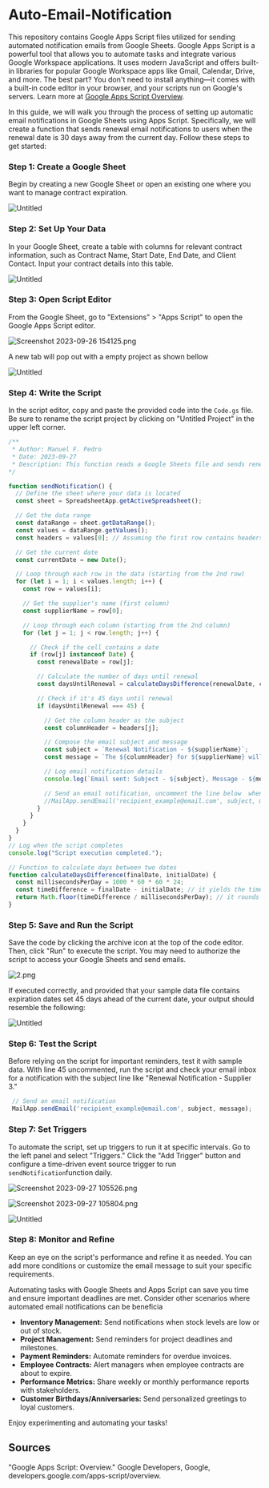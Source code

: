 # Auto-Email-Notification
This repository contains Google Apps Script files utilized for sending automated notification emails from Google Sheets.
Google Apps Script is a powerful tool that allows you to automate tasks and integrate various Google Workspace applications. It uses modern JavaScript and offers built-in libraries for popular Google Workspace apps like Gmail, Calendar, Drive, and more. The best part? You don't need to install anything—it comes with a built-in code editor in your browser, and your scripts run on Google's servers. Learn more at [Google Apps Script Overview](https://developers.google.com/apps-script/overview).

In this guide, we will walk you through the process of setting up automatic email notifications in Google Sheets using Apps Script. Specifically, we will create a function that sends renewal email notifications to users when the renewal date is 30 days away from the current day. Follow these steps to get started:

### Step 1: Create a Google Sheet

Begin by creating a new Google Sheet or open an existing one where you want to manage contract expiration.

![Untitled](https://prod-files-secure.s3.us-west-2.amazonaws.com/89abda67-c01d-42f4-9f5f-55e551c18fac/eca062e4-c4a5-401d-afc4-9d40ceef3386/Untitled.png)

### Step 2: Set Up Your Data

In your Google Sheet, create a table with columns for relevant contract information, such as Contract Name, Start Date, End Date, and Client Contact. Input your contract details into this table.

![Untitled](https://prod-files-secure.s3.us-west-2.amazonaws.com/89abda67-c01d-42f4-9f5f-55e551c18fac/f4e4a346-cf78-4661-99bc-81a34f736305/Untitled.png)

### Step 3: Open Script Editor

From the Google Sheet, go to "Extensions" > "Apps Script" to open the Google Apps Script editor.

![Screenshot 2023-09-26 154125.png](https://prod-files-secure.s3.us-west-2.amazonaws.com/89abda67-c01d-42f4-9f5f-55e551c18fac/43ea5e96-d090-41f6-986a-e19506762e18/Screenshot_2023-09-26_154125.png)

A new tab will pop out with a empty project as shown bellow

![Untitled](https://prod-files-secure.s3.us-west-2.amazonaws.com/89abda67-c01d-42f4-9f5f-55e551c18fac/1709bd5d-8f3d-4601-ba74-cdda10d16d33/Untitled.png)

### Step 4: Write the Script

In the script editor, copy and paste the provided code into the `Code.gs` file. Be sure to rename the script project by clicking on "Untitled Project" in the upper left corner.

```jsx
/**
 * Author: Manuel F. Pedro
 * Date: 2023-09-27
 * Description: This function reads a Google Sheets file and sends renewal notifications from to users when the renewal date is within 45 days.
*/

function sendNotification() {
  // Define the sheet where your data is located
  const sheet = SpreadsheetApp.getActiveSpreadsheet();

  // Get the data range
  const dataRange = sheet.getDataRange();
  const values = dataRange.getValues();
  const headers = values[0]; // Assuming the first row contains headers

  // Get the current date 
  const currentDate = new Date();

  // Loop through each row in the data (starting from the 2nd row)
  for (let i = 1; i < values.length; i++) {
    const row = values[i];

    // Get the supplier's name (first column)
    const supplierName = row[0];

    // Loop through each column (starting from the 2nd column)
    for (let j = 1; j < row.length; j++) {

      // Check if the cell contains a date
      if (row[j] instanceof Date) {
        const renewalDate = row[j];

        // Calculate the number of days until renewal
        const daysUntilRenewal = calculateDaysDifference(renewalDate, currentDate);

        // Check if it's 45 days until renewal
        if (daysUntilRenewal === 45) {

          // Get the column header as the subject
          const columnHeader = headers[j];

          // Compose the email subject and message
          const subject = `Renewal Notification - ${supplierName}`;
          const message = `The ${columnHeader} for ${supplierName} will occur in 45 days from today (${renewalDate.toDateString()}).`;

          // Log email notification details
          console.log(`Email sent: Subject - ${subject}, Message - ${message}`);

          // Send an email notification, uncomment the line below  when ready to send the message, and replace recipient_example@email.com with the email you wantg to send notification to.
          //MailApp.sendEmail('recipient_example@email.com', subject, message);
        }
      }
    }
  }
}
// Log when the script completes
console.log("Script execution completed.");

// Function to calculate days between two dates
function calculateDaysDifference(finalDate, initialDate) {
  const millisecondsPerDay = 1000 * 60 * 60 * 24;
  const timeDifference = finalDate - initialDate; // it yields the time interval between these dates in milliseconds.
  return Math.floor(timeDifference / millisecondsPerDay); // it rounds it down to the nearest whole number since we are interested in the number of days, not the precise milliseconds.
}
```

### Step 5: Save and Run the Script

Save the code by clicking the archive icon at the top of the code editor. Then, click "Run" to execute the script. You may need to authorize the script to access your Google Sheets and send emails.

![2.png](https://prod-files-secure.s3.us-west-2.amazonaws.com/89abda67-c01d-42f4-9f5f-55e551c18fac/a996fa61-e19f-4ae4-bc2b-253193c5590a/2.png)

If executed correctly, and provided that your sample data file contains expiration dates set 45 days ahead of the current date, your output should resemble the following:

![Untitled](https://prod-files-secure.s3.us-west-2.amazonaws.com/89abda67-c01d-42f4-9f5f-55e551c18fac/aab2fe81-e2bc-4f54-8b73-dde3deb52cbf/Untitled.png)

### Step 6: Test the Script

Before relying on the script for important reminders, test it with sample data. With line 45 uncommented, run the script and check your email inbox for a notification with the subject line like "Renewal Notification - Supplier 3."

```jsx
 // Send an email notification
 MailApp.sendEmail('recipient_example@email.com', subject, message);
```

### Step 7: Set Triggers

To automate the script, set up triggers to run it at specific intervals. Go to the left panel and select "Triggers." Click the "Add Trigger" button and configure a time-driven event source trigger to run `sendNotification`function daily. 

![Screenshot 2023-09-27 105526.png](https://prod-files-secure.s3.us-west-2.amazonaws.com/89abda67-c01d-42f4-9f5f-55e551c18fac/6f301bc5-ce70-46f2-bc42-8aba32941f3d/Screenshot_2023-09-27_105526.png)

![Screenshot 2023-09-27 105804.png](https://prod-files-secure.s3.us-west-2.amazonaws.com/89abda67-c01d-42f4-9f5f-55e551c18fac/5a85c3a0-f822-45e1-8155-b9fdc17714c5/Screenshot_2023-09-27_105804.png)

![Untitled](https://prod-files-secure.s3.us-west-2.amazonaws.com/89abda67-c01d-42f4-9f5f-55e551c18fac/cdc200b1-cd0d-456b-aec8-11db53aa5e02/Untitled.png)

### Step 8: Monitor and Refine

Keep an eye on the script's performance and refine it as needed. You can add more conditions or customize the email message to suit your specific requirements.

Automating tasks with Google Sheets and Apps Script can save you time and ensure important deadlines are met. Consider other scenarios where automated email notifications can be beneficia

- **Inventory Management:** Send notifications when stock levels are low or out of stock.
- **Project Management:** Send reminders for project deadlines and milestones.
- **Payment Reminders:** Automate reminders for overdue invoices.
- **Employee Contracts:** Alert managers when employee contracts are about to expire.
- **Performance Metrics:** Share weekly or monthly performance reports with stakeholders.
- **Customer Birthdays/Anniversaries:** Send personalized greetings to loyal customers.

 Enjoy experimenting and automating your tasks!

## **Sources**

"Google Apps Script: Overview." Google Developers, Google, developers.google.com/apps-script/overview.
